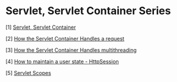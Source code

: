 # Servlet, Servlet Container Series 

[1] [Servlet, Servlet Container](https://gist.github.com/69fe9a40ab8720ac0eceadc4e177dbd5.git)

[2] [How the Servlet Container Handles a request](https://gist.github.com/b6ef319b2892d98accceb1ac8d764f3d.git)

[3] [How the Servlet Container Handles multithreading](https://gist.github.com/41f9a55a3e6e0f9412d5aaff88b31436.git)

[4] [How to maintain a user state - HttpSession](https://gist.github.com/cc08ac2844f95e596a9b272ebe94bbc3.git)

[5] [Servlet Scopes](https://gist.github.com/a25f093b2f32a44bfa595aae2a234386.git)
